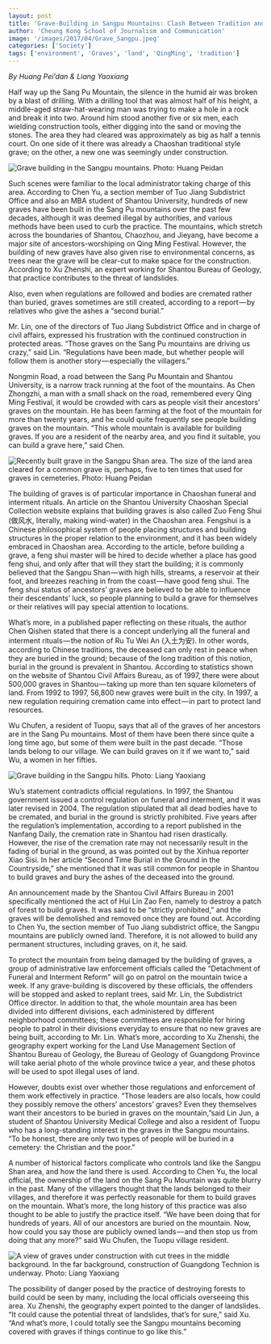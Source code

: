 ```yaml
---
layout: post
title: 'Grave-Building in Sangpu Mountains: Clash Between Tradition and Environmental Concerns'
author: 'Cheung Kong School of Journalism and Communication'
image: '/images/2017/04/Grave_Sangpu.jpeg'
categories: ['Society']
tags: ['environment', 'Graves', 'land', 'QingMing', 'tradition']
---
```


_By Huang Pei’dan & Liang Yaoxiang_

Half way up the Sang Pu Mountain, the silence in the humid air was broken by a blast of drilling. With a drilling tool that was almost half of his height, a middle-aged straw-hat-wearing man was trying to make a hole in a rock and break it into two. Around him stood another five or six men, each wielding construction tools, either digging into the sand or moving the stones. The area they had cleared was approximately as big as half a tennis court. On one side of it there was already a Chaoshan traditional style grave; on the other, a new one was seemingly under construction.

![Grave building in the Sangpu mountains. Photo: Huang Peidan](/images/2017/04/Grave_Sangpu.jpeg)

Such scenes were familiar to the local administrator taking charge of this area. According to Chen Yu, a section member of Tuo Jiang Subdistrict Office and also an MBA student of Shantou University, hundreds of new graves have been built in the Sang Pu mountains over the past few decades, although it was deemed illegal by authorities, and various methods have been used to curb the practice. The mountains, which stretch across the boundaries of Shantou, Chaozhou, and Jieyang, have become a major site of ancestors-worshiping on Qing Ming Festival. However, the building of new graves have also given rise to environmental concerns, as trees near the grave will be clear-cut to make space for the construction. According to Xu Zhenshi, an expert working for Shantou Bureau of Geology, that practice contributes to the threat of landslides.

Also, even when regulations are followed and bodies are cremated rather than buried, graves sometimes are still created, according to a report — by relatives who give the ashes a “second burial.”

Mr. Lin, one of the directors of Tuo Jiang Subdistrict Office and in charge of civil affairs, expressed his frustration with the continued construction in protected areas. “Those graves on the Sang Pu mountains are driving us crazy,” said Lin. “Regulations have been made, but whether people will follow them is another story — especially the villagers.”

Nongmin Road, a road between the Sang Pu Mountain and Shantou University, is a narrow track running at the foot of the mountains. As Chen Zhongzhi, a man with a small shack on the road, remembered every Qing Ming Festival, it would be crowded with cars as people visit their ancestors’ graves on the mountain. He has been farming at the foot of the mountain for more than twenty years, and he could quite frequently see people building graves on the mountain. “This whole mountain is available for building graves. If you are a resident of the nearby area, and you find it suitable, you can build a grave here,” said Chen.

![Recently built grave in the Sangpu Shan area. The size of the land area cleared for a common grave is, perhaps, five to ten times that used for graves in cemeteries. Photo: Huang Peidan](/images/2017/04/Grave_Sangpu_2.jpeg)

The building of graves is of particular importance in Chaoshan funeral and interment rituals. An article on the Shantou University Chaoshan Special Collection website explains that building graves is also called Zuo Feng Shui (做风水, literally, making wind-water) in the Chaoshan area. Fengshui is a Chinese philosophical system of people placing structures and building structures in the proper relation to the environment, and it has been widely embraced in Chaoshan area. According to the article, before building a grave, a feng shui master will be hired to decide whether a place has good feng shui, and only after that will they start the building; it is commonly believed that the Sangpu Shan — with high hills, streams, a reservoir at their foot, and breezes reaching in from the coast — have good feng shui. The feng shui status of ancestors’ graves are believed to be able to influence their descendants’ luck, so people planning to build a grave for themselves or their relatives will pay special attention to locations.

What’s more, in a published paper reflecting on these rituals, the author Chen Qishen stated that there is a concept underlying all the funeral and interment rituals — the notion of Ru Tu Wei An (入土为安). In other words, according to Chinese traditions, the deceased can only rest in peace when they are buried in the ground; because of the long tradition of this notion, burial in the ground is prevalent in Shantou. According to statistics shown on the website of Shantou Civil Affairs Bureau, as of 1997, there were about 500,000 graves in Shantou — taking up more than ten square kilometers of land. From 1992 to 1997, 56,800 new graves were built in the city. In 1997, a new regulation requiring cremation came into effect — in part to protect land resources.

Wu Chufen, a resident of Tuopu, says that all of the graves of her ancestors are in the Sang Pu mountains. Most of them have been there since quite a long time ago, but some of them were built in the past decade. “Those lands belong to our village. We can build graves on it if we want to,” said Wu, a women in her fifties.

![Grave building in the Sangpu hills. Photo: Liang Yaoxiang](/images/2017/04/Grave_Sangpu_3-1024x768.jpeg)

Wu’s statement contradicts official regulations. In 1997, the Shantou government issued a control regulation on funeral and interment, and it was later revised in 2004. The regulation stipulated that all dead bodies have to be cremated, and burial in the ground is strictly prohibited. Five years after the regulation’s implementation, according to a report published in the Nanfang Daily, the cremation rate in Shantou had risen drastically.<br>
However, the rise of the cremation rate may not necessarily result in the fading of burial in the ground, as was pointed out by the Xinhua reporter Xiao Sisi. In her article “Second Time Burial in the Ground in the Countryside,” she mentioned that it was still common for people in Shantou to build graves and bury the ashes of the deceased into the ground.

An announcement made by the Shantou Civil Affairs Bureau in 2001 specifically mentioned the act of Hui Lin Zao Fen, namely to destroy a patch of forest to build graves. It was said to be “strictly prohibited,” and the graves will be demolished and removed once they are found out. According to Chen Yu, the section member of Tuo Jiang subdistrict office, the Sangpu mountains are publicly owned land. Therefore, it is not allowed to build any permanent structures, including graves, on it, he said.

To protect the mountain from being damaged by the building of graves, a group of administrative law enforcement officials called the “Detachment of Funeral and Interment Reform” will go on patrol on the mountain twice a week. If any grave-building is discovered by these officials, the offenders will be stopped and asked to replant trees, said Mr. Lin, the Subdistrict Office director. In addition to that, the whole mountain area has been divided into different divisions, each administered by different neighborhood committees; these committees are responsible for hiring people to patrol in their divisions everyday to ensure that no new graves are being built, according to Mr. Lin. What’s more, according to Xu Zhenshi, the geography expert working for the Land Use Management Section of Shantou Bureau of Geology, the Bureau of Geology of Guangdong Province will take aerial photo of the whole province twice a year, and these photos will be used to spot illegal uses of land.

However, doubts exist over whether those regulations and enforcement of them work effectively in practice. “Those leaders are also locals, how could they possibly remove the others’ ancestors’ graves? Even they themselves want their ancestors to be buried in graves on the mountain,”said Lin Jun, a student of Shantou University Medical College and also a resident of Tuopu who has a long-standing interest in the graves in the Sangpu mountains. “To be honest, there are only two types of people will be buried in a cemetery: the Christian and the poor.”

A number of historical factors complicate who controls land like the Sangpu Shan area, and how the land there is used. According to Chen Yu, the local official, the ownership of the land on the Sang Pu Mountain was quite blurry in the past. Many of the villagers thought that the lands belonged to their villages, and therefore it was perfectly reasonable for them to build graves on the mountain. What’s more, the long history of this practice was also thought to be able to justify the practice itself. “We have been doing that for hundreds of years. All of our ancestors are buried on the mountain. Now, how could you say those are publicly owned lands — and then stop us from doing that any more?” said Wu Chufen, the Tuopu village resident.

![A view of graves under construction with cut trees in the middle background. In the far background, construction of Guangdong Technion is underway. Photo: Liang Yaoxiang](/images/2017/04/Grave_Sangpu_4.jpeg)

The possibility of danger posed by the practice of destroying forests to build could be seen by many, including the local officials overseeing this area. Xu Zhenshi, the geography expert pointed to the danger of landslides. “It could cause the potential threat of landslides, that’s for sure,” said Xu. “And what’s more, I could totally see the Sangpu mountains becoming covered with graves if things continue to go like this.”